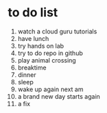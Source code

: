 # to do list

1. watch a cloud guru tutorials
2. have lunch
3. try hands on lab
4. try to do repo in github
5. play animal crossing
6. breaktime
7. dinner
8. sleep
9. wake up again next am
10. a brand new day starts again
11. a fix